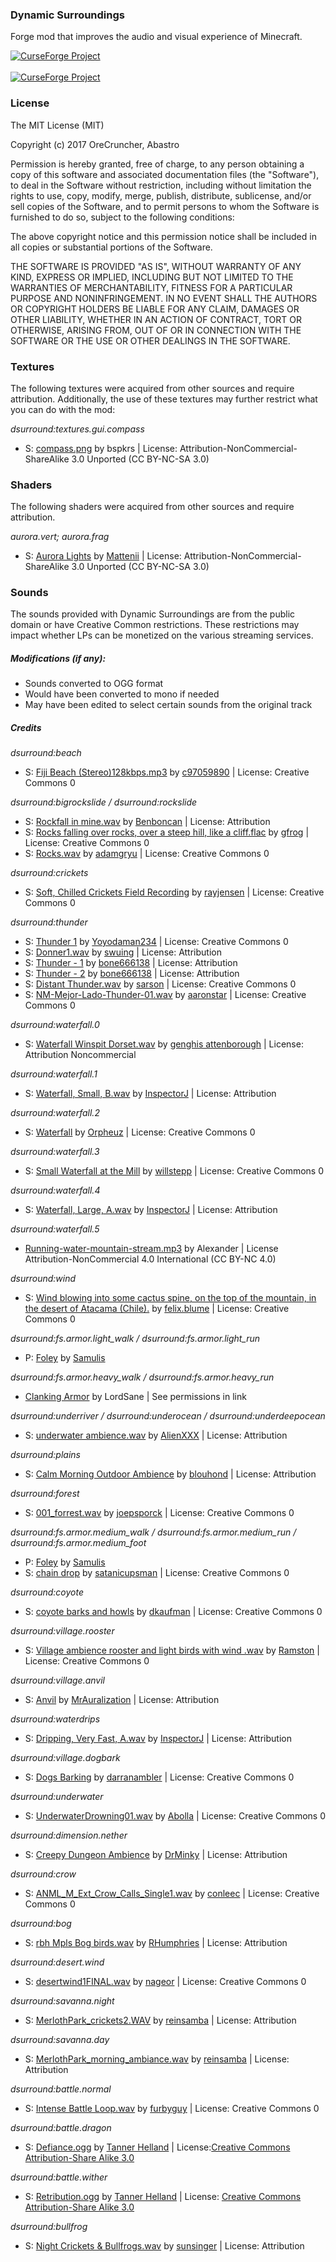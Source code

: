 ### Dynamic Surroundings
Forge mod that improves the audio and visual experience of Minecraft.

<a href="https://minecraft.curseforge.com/projects/dynamic-surroundings"><img src="http://cf.way2muchnoise.eu/versions/dynamic-surroundings.svg" alt="CurseForge Project"/></a>
</br></br>
<a href="https://minecraft.curseforge.com/projects/dynamic-surroundings"><img src="http://cf.way2muchnoise.eu/full_dynamic-surroundings_downloads.svg" alt="CurseForge Project"/></a>

### License
The MIT License (MIT)

Copyright (c) 2017 OreCruncher, Abastro

Permission is hereby granted, free of charge, to any person obtaining a copy
of this software and associated documentation files (the "Software"), to deal
in the Software without restriction, including without limitation the rights
to use, copy, modify, merge, publish, distribute, sublicense, and/or sell
copies of the Software, and to permit persons to whom the Software is
furnished to do so, subject to the following conditions:

The above copyright notice and this permission notice shall be included in
all copies or substantial portions of the Software.

THE SOFTWARE IS PROVIDED "AS IS", WITHOUT WARRANTY OF ANY KIND, EXPRESS OR
IMPLIED, INCLUDING BUT NOT LIMITED TO THE WARRANTIES OF MERCHANTABILITY,
FITNESS FOR A PARTICULAR PURPOSE AND NONINFRINGEMENT. IN NO EVENT SHALL THE
AUTHORS OR COPYRIGHT HOLDERS BE LIABLE FOR ANY CLAIM, DAMAGES OR OTHER
LIABILITY, WHETHER IN AN ACTION OF CONTRACT, TORT OR OTHERWISE, ARISING FROM,
OUT OF OR IN CONNECTION WITH THE SOFTWARE OR THE USE OR OTHER DEALINGS IN
THE SOFTWARE.

### Textures
The following textures were acquired from other sources and require attribution.  Additionally, the use of these textures may further restrict what you can do with the mod:

*dsurround:textures.gui.compass*

<ul>
     <li>S: <a href="https://github.com/bspkrs/DirectionHUD/tree/master/src/main/resources/assets/directionhud/textures/gui/">compass.png</a> by bspkrs | License: Attribution-NonCommercial-ShareAlike 3.0 Unported (CC BY-NC-SA 3.0)</li> 
</ul>

### Shaders
The following shaders were acquired from other sources and require attribution.

*aurora.vert; aurora.frag*

<ul>
     <li>S: <a href="https://www.shadertoy.com/view/MsjfRG">Aurora Lights</a> by <a href="https://www.shadertoy.com/user/Mattenii">Mattenii</a> | License: Attribution-NonCommercial-ShareAlike 3.0 Unported (CC BY-NC-SA 3.0)</li> 
</ul>

### Sounds
The sounds provided with Dynamic Surroundings are from the public
domain or have Creative Common restrictions.  These restrictions may impact
whether LPs can be monetized on the various streaming services.

##### Modifications (if any):
* Sounds converted to OGG format
* Would have been converted to mono if needed
* May have been edited to select certain sounds from the original track

##### Credits

*dsurround:beach*

<ul>
     <li>S: <a href="https://www.freesound.org/people/c97059890/sounds/21754/">Fiji Beach (Stereo)128kbps.mp3</a> by <a href="https://www.freesound.org/people/c97059890/">c97059890</a> | License: Creative Commons 0</li> 
</ul>

*dsurround:bigrockslide / dsurround:rockslide*

<ul>
     <li>S: <a href="https://www.freesound.org/people/Benboncan/sounds/60085/">Rockfall in mine.wav</a> by <a href="https://www.freesound.org/people/Benboncan/">Benboncan</a> | License: Attribution</li> 
     <li>S: <a href="https://www.freesound.org/people/gfrog/sounds/190505/">Rocks falling over rocks, over a steep hill, like a cliff.flac</a> by <a href="https://www.freesound.org/people/gfrog/">gfrog</a> | License: Creative Commons 0</li> 
     <li>S: <a href="https://www.freesound.org/people/adamgryu/sounds/336023/">Rocks.wav</a> by <a href="https://www.freesound.org/people/adamgryu/">adamgryu</a> | License: Creative Commons 0</li>
</ul>

*dsurround:crickets*

<ul>
     <li>S: <a href="https://www.freesound.org/people/rayjensen/sounds/202749/">Soft, Chilled Crickets Field Recording</a> by <a href="https://www.freesound.org/people/rayjensen/">rayjensen</a> | License: Creative Commons 0</li>
</ul>

*dsurround:thunder*

<ul>
     <li>S: <a href="https://www.freesound.org/people/Yoyodaman234/sounds/253953/">Thunder 1</a> by <a href="https://www.freesound.org/people/Yoyodaman234/">Yoyodaman234</a> | License: Creative Commons 0</li> 
     <li>S: <a href="https://www.freesound.org/people/swuing/sounds/37774/">Donner1.wav</a> by <a href="https://www.freesound.org/people/swuing/">swuing</a> | License: Attribution</li> 
     <li>S: <a href="https://www.freesound.org/people/bone666138/sounds/198857/">Thunder - 1</a> by <a href="https://www.freesound.org/people/bone666138/">bone666138</a> | License: Attribution</li> 
     <li>S: <a href="https://www.freesound.org/people/bone666138/sounds/198858/">Thunder - 2</a> by <a href="https://www.freesound.org/people/bone666138/">bone666138</a> | License: Attribution</li> 
     <li>S: <a href="https://www.freesound.org/people/sarson/sounds/195522/">Distant Thunder.wav</a> by <a href="https://www.freesound.org/people/sarson/">sarson</a> | License: Creative Commons 0</li> 
     <li>S: <a href="https://www.freesound.org/people/aaronstar/sounds/194849/">NM-Mejor-Lado-Thunder-01.wav</a> by <a href="https://www.freesound.org/people/aaronstar/">aaronstar</a> | License: Creative Commons 0</li> 
</ul>

*dsurround:waterfall.0*

<ul>
     <li>S: <a href="https://www.freesound.org/people/genghis%20attenborough/sounds/28266/">Waterfall Winspit Dorset.wav</a> by <a href="https://www.freesound.org/people/genghis%20attenborough/">genghis attenborough</a> | License: Attribution Noncommercial</li> 
</ul>

*dsurround:waterfall.1*

<ul>
     <li>S: <a href="https://www.freesound.org/people/InspectorJ/sounds/365921/">Waterfall, Small, B.wav</a> by <a href="https://www.freesound.org/people/InspectorJ/">InspectorJ</a> | License: Attribution</li> 
</ul>

*dsurround:waterfall.2*

<ul>
     <li>S: <a href="https://www.freesound.org/people/Orpheuz/sounds/321886/">Waterfall</a> by <a href="https://www.freesound.org/people/Orpheuz/">Orpheuz</a> | License: Creative Commons 0</li> 
</ul>

*dsurround:waterfall.3*

<ul>
     <li>S: <a href="https://www.freesound.org/people/willstepp/sounds/188295/">Small Waterfall at the Mill</a> by <a href="https://www.freesound.org/people/willstepp/">willstepp</a> | License: Creative Commons 0</li> 
</ul>

*dsurround:waterfall.4*

<ul>
     <li>S: <a href="https://www.freesound.org/people/InspectorJ/sounds/335992/">Waterfall, Large, A.wav</a> by <a href="https://www.freesound.org/people/InspectorJ/">InspectorJ</a> | License: Attribution</li> 
</ul>

*dsurround:waterfall.5*

<ul>
<li> <a href="http://www.orangefreesounds.com/running-water-sound-mountain-stream/">Running-water-mountain-stream.mp3</a> by Alexander | License Attribution-NonCommercial 4.0 International (CC BY-NC 4.0)</li>
</ul>

*dsurround:wind*

<ul>
     <li>S: <a href="https://www.freesound.org/people/felix.blume/sounds/156414/">Wind blowing into some cactus spine, on the top of the mountain, in the desert of Atacama (Chile).</a> by <a href="https://www.freesound.org/people/felix.blume/">felix.blume</a> | License: Creative Commons 0</li>
</ul>

*dsurround:fs.armor.light_walk / dsurround:fs.armor.light_run*

<ul>
     <li>P: <a href="https://www.freesound.org/people/Samulis/packs/12606/">Foley</a> by <a href="https://www.freesound.org/people/Samulis/">Samulis</a></li>
</ul>

*dsurround:fs.armor.heavy_walk / dsurround:fs.armor.heavy_run*

<ul>
<li> <a href="http://www.nexusmods.com/skyrim/mods/24352/?">Clanking Armor</a> by LordSane | See permissions in link</li>
</ul>

*dsurround:underriver / dsurround:underocean / dsurround:underdeepocean*

<ul>
     <li>S: <a href="https://www.freesound.org/people/AlienXXX/sounds/218276/">underwater ambience.wav</a> by <a href="https://www.freesound.org/people/AlienXXX/">AlienXXX</a> | License: Attribution</li> 
</ul>

*dsurround:plains*

<ul>
     <li>S: <a href="https://www.freesound.org/people/blouhond/sounds/157947/">Calm Morning Outdoor Ambience</a> by <a href="https://www.freesound.org/people/blouhond/">blouhond</a> | License: Attribution</li> 
</ul>

*dsurround:forest*

<ul>
     <li>S: <a href="https://www.freesound.org/people/joepsporck/sounds/262037/">001_forrest.wav</a> by <a href="https://www.freesound.org/people/joepsporck/">joepsporck</a> | License: Creative Commons 0</li> 
</ul>

*dsurround:fs.armor.medium_walk / dsurround:fs.armor.medium_run / dsurround:fs.armor.medium_foot*

<ul>
     <li>P: <a href="https://www.freesound.org/people/Samulis/packs/12606/">Foley</a> by <a href="https://www.freesound.org/people/Samulis/">Samulis</a></li>
     <li>S: <a href="https://www.freesound.org/people/satanicupsman/sounds/147589/">chain drop</a> by <a href="https://www.freesound.org/people/satanicupsman/">satanicupsman</a> | License: Creative Commons 0</li></ul>

*dsurround:coyote*

<ul>
     <li>S: <a href="https://www.freesound.org/people/dkaufman/sounds/256533/">coyote barks and howls</a> by <a href="https://www.freesound.org/people/dkaufman/">dkaufman</a> | License: Creative Commons 0</li> 
</ul>

*dsurround:village.rooster*

<ul>
     <li>S: <a href="https://www.freesound.org/people/Ramston/sounds/331442/">Village ambience rooster and light birds with wind .wav</a> by <a href="https://www.freesound.org/people/Ramston/">Ramston</a> | License: Creative Commons 0</li> 
</ul>

*dsurround:village.anvil*

<ul>
     <li>S: <a href="https://www.freesound.org/people/MrAuralization/sounds/274846/">Anvil</a> by <a href="https://www.freesound.org/people/MrAuralization/">MrAuralization</a> | License: Attribution</li> 
     </ul>

*dsurround:waterdrips*

<ul>
     <li>S: <a href="https://www.freesound.org/people/InspectorJ/sounds/343761/">Dripping, Very Fast, A.wav</a> by <a href="https://www.freesound.org/people/InspectorJ/">InspectorJ</a> | License: Attribution</li> 
</ul>

*dsurround:village.dogbark*

<ul>
     <li>S: <a href="https://www.freesound.org/people/darranambler/sounds/344955/">Dogs Barking</a> by <a href="https://www.freesound.org/people/darranambler/">darranambler</a> | License: Creative Commons 0</li> 
</ul>

*dsurround:underwater*

<ul>
     <li>S: <a href="https://www.freesound.org/people/Abolla/sounds/213914/">UnderwaterDrowning01.wav</a> by <a href="https://www.freesound.org/people/Abolla/">Abolla</a> | License: Creative Commons 0</li> 
</ul>

*dsurround:dimension.nether*

<ul>
     <li>S: <a href="https://www.freesound.org/people/DrMinky/sounds/166187/">Creepy Dungeon Ambience</a> by <a href="https://www.freesound.org/people/DrMinky/">DrMinky</a> | License: Attribution</li> 
</ul>


*dsurround:crow*

<ul>
     <li>S: <a href="https://www.freesound.org/people/conleec/sounds/173866/">ANML_M_Ext_Crow_Calls_Single1.wav</a> by <a href="https://www.freesound.org/people/conleec/">conleec</a> | License: Creative Commons 0</li> 
</ul>

*dsurround:bog*

<ul>
     <li>S: <a href="https://www.freesound.org/people/RHumphries/sounds/1050/">rbh Mpls Bog birds.wav</a> by <a href="https://www.freesound.org/people/RHumphries/">RHumphries</a> | License: Attribution</li> 
</ul>

*dsurround:desert.wind*

<ul>
     <li>S: <a href="https://www.freesound.org/people/nageor/sounds/112296/">desertwind1FINAL.wav</a> by <a href="https://www.freesound.org/people/nageor/">nageor</a> | License: Creative Commons 0</li> 
</ul>

*dsurround:savanna.night*

<ul>
     <li>S: <a href="https://www.freesound.org/people/reinsamba/sounds/58236/">MerlothPark_crickets2.WAV</a> by <a href="https://www.freesound.org/people/reinsamba/">reinsamba</a> | License: Attribution</li>
</ul>

*dsurround:savanna.day*

<ul> 
     <li>S: <a href="https://www.freesound.org/people/reinsamba/sounds/58237/">MerlothPark_morning_ambiance.wav</a> by <a href="https://www.freesound.org/people/reinsamba/">reinsamba</a> | License: Attribution</li> 
</ul>

*dsurround:battle.normal*

<ul>
     <li>S: <a href="https://www.freesound.org/people/furbyguy/sounds/331869/">Intense Battle Loop.wav</a> by <a href="https://www.freesound.org/people/furbyguy/">furbyguy</a> | License: Creative Commons 0</li> 
</ul>

*dsurround:battle.dragon*

<ul>
     <li>S: <a href="http://www.tannerhelland.com/">Defiance.ogg</a> by <a href="http://www.tannerhelland.com/">Tanner Helland</a> | License:<a href="https://creativecommons.org/licenses/by-sa/3.0/">Creative Commons Attribution-Share Alike 3.0</a></li> 
</ul>

*dsurround:battle.wither*

<ul>
     <li>S: <a href="http://www.tannerhelland.com/">Retribution.ogg</a> by <a href="http://www.tannerhelland.com/">Tanner Helland</a> | License: <a href="https://creativecommons.org/licenses/by-sa/3.0/">Creative Commons Attribution-Share Alike 3.0</a></li> 
</ul>

*dsurround:bullfrog*

<ul>
     <li>S: <a href="https://freesound.org/people/sunsinger/sounds/80840/">Night Crickets &amp; Bullfrogs.wav</a> by <a href="https://freesound.org/people/sunsinger/">sunsinger</a> | License: Attribution</li> 
</ul>
